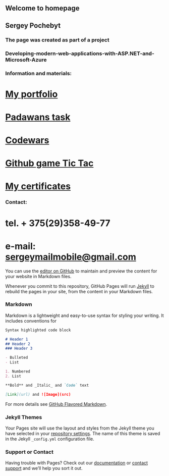 ## Welcome to homepage
## Sergey Pochebyt 


### The page was created as part of a project 
### Developing-modern-web-applications-with-ASP.NET-and-Microsoft-Azure



### Information and materials:

# [My portfolio](https://github.com/SergeyPochebyt/SergeyPochebyt.github.io/edit/master/index.md)
# [Padawans task](https://18.194.77.2/HomeWorks)
# [Codewars](https://www.codewars.com/users/SergeyPochebyt)
# [Github game Tic Tac](https://github.com/SergeyPochebyt/TicTac)
# [My certificates](https://github.com/SergeyPochebyt/SergeyPochebyt.github.io/edit/master/index.md)


### Contact:
# tel. + 375(29)358-49-77
# e-mail: sergeymailmobile@gmail.com





You can use the [editor on GitHub](https://github.com/SergeyPochebyt/SergeyPochebyt.github.io/edit/master/index.md) to maintain and preview the content for your website in Markdown files.

Whenever you commit to this repository, GitHub Pages will run [Jekyll](https://jekyllrb.com/) to rebuild the pages in your site, from the content in your Markdown files.

### Markdown

Markdown is a lightweight and easy-to-use syntax for styling your writing. It includes conventions for

```markdown
Syntax highlighted code block

# Header 1
## Header 2
### Header 3

- Bulleted
- List

1. Numbered
2. List

**Bold** and _Italic_ and `Code` text

[Link](url) and ![Image](src)
```

For more details see [GitHub Flavored Markdown](https://guides.github.com/features/mastering-markdown/).

### Jekyll Themes

Your Pages site will use the layout and styles from the Jekyll theme you have selected in your [repository settings](https://github.com/SergeyPochebyt/SergeyPochebyt.github.io/settings). The name of this theme is saved in the Jekyll `_config.yml` configuration file.

### Support or Contact

Having trouble with Pages? Check out our [documentation](https://help.github.com/categories/github-pages-basics/) or [contact support](https://github.com/contact) and we’ll help you sort it out.
